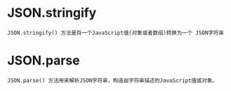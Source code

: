 # JSON.stringify

```
JSON.stringify() 方法是将一个JavaScript值(对象或者数组)转换为一个 JSON字符串
```

# JSON.parse
```
JSON.parse() 方法用来解析JSON字符串，构造由字符串描述的JavaScript值或对象。
```
